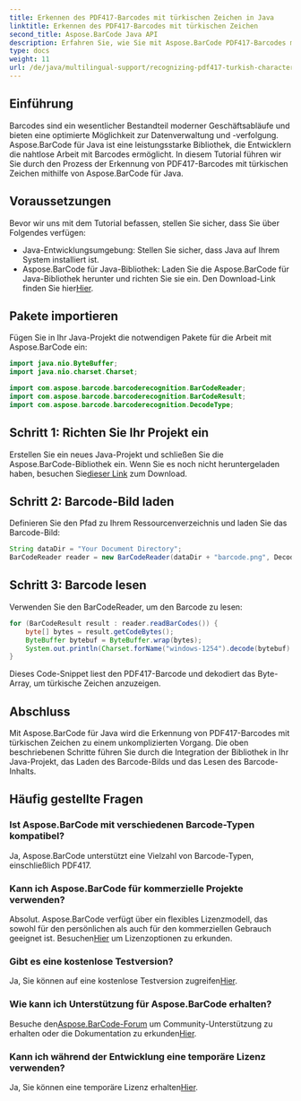 ```yaml
---
title: Erkennen des PDF417-Barcodes mit türkischen Zeichen in Java
linktitle: Erkennen des PDF417-Barcodes mit türkischen Zeichen
second_title: Aspose.BarCode Java API
description: Erfahren Sie, wie Sie mit Aspose.BarCode PDF417-Barcodes mit türkischen Zeichen in Java erkennen. Einfache Integration und leistungsstarke Dekodierungsfunktionen.
type: docs
weight: 11
url: /de/java/multilingual-support/recognizing-pdf417-turkish-characters/
---
```


## Einführung

Barcodes sind ein wesentlicher Bestandteil moderner Geschäftsabläufe und bieten eine optimierte Möglichkeit zur Datenverwaltung und -verfolgung. Aspose.BarCode für Java ist eine leistungsstarke Bibliothek, die Entwicklern die nahtlose Arbeit mit Barcodes ermöglicht. In diesem Tutorial führen wir Sie durch den Prozess der Erkennung von PDF417-Barcodes mit türkischen Zeichen mithilfe von Aspose.BarCode für Java.

## Voraussetzungen

Bevor wir uns mit dem Tutorial befassen, stellen Sie sicher, dass Sie über Folgendes verfügen:

- Java-Entwicklungsumgebung: Stellen Sie sicher, dass Java auf Ihrem System installiert ist.
-  Aspose.BarCode für Java-Bibliothek: Laden Sie die Aspose.BarCode für Java-Bibliothek herunter und richten Sie sie ein. Den Download-Link finden Sie hier[Hier](https://releases.aspose.com/barcode/java/).

## Pakete importieren

Fügen Sie in Ihr Java-Projekt die notwendigen Pakete für die Arbeit mit Aspose.BarCode ein:

```java
import java.nio.ByteBuffer;
import java.nio.charset.Charset;

import com.aspose.barcode.barcoderecognition.BarCodeReader;
import com.aspose.barcode.barcoderecognition.BarCodeResult;
import com.aspose.barcode.barcoderecognition.DecodeType;
```

## Schritt 1: Richten Sie Ihr Projekt ein

 Erstellen Sie ein neues Java-Projekt und schließen Sie die Aspose.BarCode-Bibliothek ein. Wenn Sie es noch nicht heruntergeladen haben, besuchen Sie[dieser Link](https://releases.aspose.com/barcode/java/) zum Download.

## Schritt 2: Barcode-Bild laden

Definieren Sie den Pfad zu Ihrem Ressourcenverzeichnis und laden Sie das Barcode-Bild:

```java
String dataDir = "Your Document Directory";
BarCodeReader reader = new BarCodeReader(dataDir + "barcode.png", DecodeType.PDF_417);
```

## Schritt 3: Barcode lesen

Verwenden Sie den BarCodeReader, um den Barcode zu lesen:

```java
for (BarCodeResult result : reader.readBarCodes()) {
    byte[] bytes = result.getCodeBytes();
    ByteBuffer bytebuf = ByteBuffer.wrap(bytes);
    System.out.println(Charset.forName("windows-1254").decode(bytebuf).toString());
}
```

Dieses Code-Snippet liest den PDF417-Barcode und dekodiert das Byte-Array, um türkische Zeichen anzuzeigen.

## Abschluss

Mit Aspose.BarCode für Java wird die Erkennung von PDF417-Barcodes mit türkischen Zeichen zu einem unkomplizierten Vorgang. Die oben beschriebenen Schritte führen Sie durch die Integration der Bibliothek in Ihr Java-Projekt, das Laden des Barcode-Bilds und das Lesen des Barcode-Inhalts.

## Häufig gestellte Fragen

### Ist Aspose.BarCode mit verschiedenen Barcode-Typen kompatibel?
Ja, Aspose.BarCode unterstützt eine Vielzahl von Barcode-Typen, einschließlich PDF417.

### Kann ich Aspose.BarCode für kommerzielle Projekte verwenden?
 Absolut. Aspose.BarCode verfügt über ein flexibles Lizenzmodell, das sowohl für den persönlichen als auch für den kommerziellen Gebrauch geeignet ist. Besuchen[Hier](https://purchase.aspose.com/buy) um Lizenzoptionen zu erkunden.

### Gibt es eine kostenlose Testversion?
 Ja, Sie können auf eine kostenlose Testversion zugreifen[Hier](https://releases.aspose.com/).

### Wie kann ich Unterstützung für Aspose.BarCode erhalten?
 Besuche den[Aspose.BarCode-Forum](https://forum.aspose.com/c/barcode/13) um Community-Unterstützung zu erhalten oder die Dokumentation zu erkunden[Hier](https://reference.aspose.com/barcode/java/).

### Kann ich während der Entwicklung eine temporäre Lizenz verwenden?
 Ja, Sie können eine temporäre Lizenz erhalten[Hier](https://purchase.aspose.com/temporary-license/).

